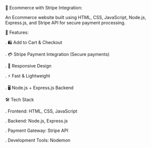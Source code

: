 🛒 Ecommerce with Stripe Integration:

An Ecommerce website built using HTML, CSS, JavaScript, Node.js, Express.js, and Stripe API for secure payment processing.

🚀 Features:

. 🛍 Add to Cart & Checkout

. 💳 Stripe Payment Integration (Secure payments)

. 🎨 Responsive Design

. ⚡ Fast & Lightweight

. 🖥 Node.js + Express.js Backend

 🛠️ Tech Stack
 
. Frontend: HTML, CSS, JavaScript

. Backend: Node.js, Express.js

. Payment Gateway: Stripe API

. Development Tools: Nodemon
